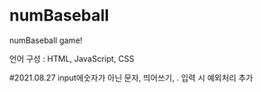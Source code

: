 # numBaseball
numBaseball game!

언어 구성 : HTML, JavaScript, CSS

#2021.08.27
input에숫자가 아닌 문자, 띄어쓰기, . 입력 시 예외처리 추가

